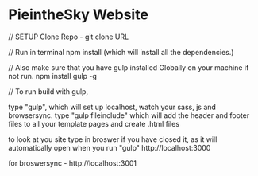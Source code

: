 # PieintheSky Website

// SETUP Clone Repo - git clone URL

// Run in terminal npm install (which will install all the dependencies.)

// Also make sure that you have gulp installed Globally on your machine if not run. npm install gulp -g

// To run build with gulp,

type "gulp", which will set up localhost, watch your sass, js and browsersync. type "gulp fileinclude" which will add the header and footer files to all your template pages and create .html files

to look at you site type in broswer if you have closed it, as it will automatically open when you run "gulp" http://localhost:3000

for broswersync - http://localhost:3001
